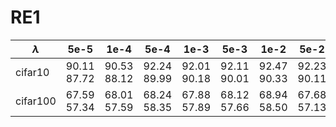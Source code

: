 # RE1

 $\lambda$ | 5e-5        | 1e-4        | 5e-4        | 1e-3        | 5e-3        | 1e-2        | 5e-2        | 1e-1        | 1           
-----------|-------------|-------------|-------------|-------------|-------------|-------------|-------------|-------------|-------------
 cifar10   | 90.11 87.72 | 90.53 88.12 | 92.24 89.99 | 92.01 90.18 | 92.11 90.01 | 92.47 90.33 | 92.23 90.11 | 92.77 90.38 | 91.75 89.76 
 cifar100  | 67.59 57.34 | 68.01 57.59 | 68.24 58.35 | 67.88 57.89 | 68.12 57.66 | 68.94 58.50 | 67.68 57.13 | 67.82 57.49 | 66.78 56.76 

